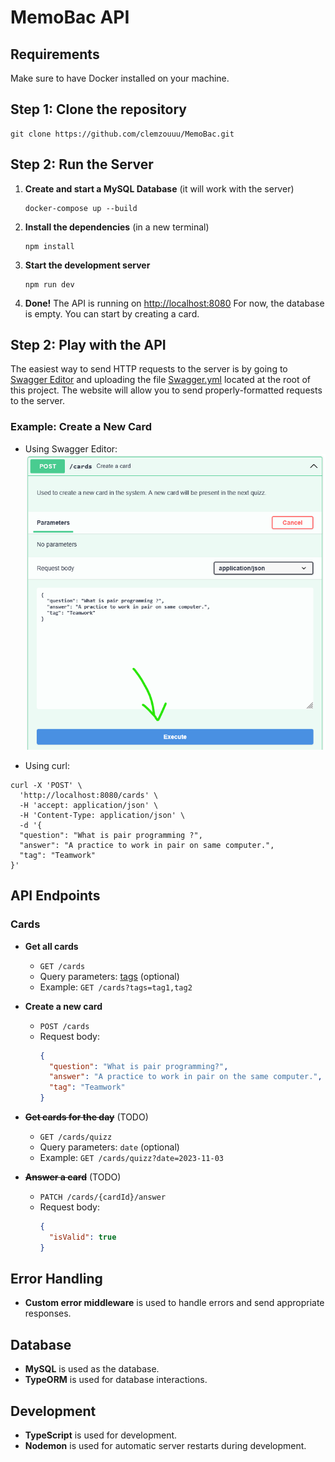 # MemoBac API

## Requirements
Make sure to have Docker installed on your machine.

## Step 1: Clone the repository
```shell
git clone https://github.com/clemzouuu/MemoBac.git
```

## Step 2: Run the Server

1. **Create and start a MySQL Database** (it will work with the server)
    ```shell
    docker-compose up --build
    ```

2. **Install the dependencies** (in a new terminal)
    ```shell
    npm install
    ```

3. **Start the development server**
    ```shell
    npm run dev
    ```

4. **Done!** The API is running on [http://localhost:8080](http://localhost:8080)
   For now, the database is empty. You can start by creating a card.

## Step 2: Play with the API

The easiest way to send HTTP requests to the server is by going to [Swagger Editor](https://editor.swagger.io/) and uploading the file [Swagger.yml](http://_vscodecontentref_/0) located at the root of this project.
The website will allow you to send properly-formatted requests to the server.

### Example: Create a New Card

- Using Swagger Editor:
![img.png](images/example_post_a_card.png)


- Using curl:
```shell
curl -X 'POST' \
  'http://localhost:8080/cards' \
  -H 'accept: application/json' \
  -H 'Content-Type: application/json' \
  -d '{
  "question": "What is pair programming ?",
  "answer": "A practice to work in pair on same computer.",
  "tag": "Teamwork"
}'
```

## API Endpoints

### Cards
- **Get all cards**
  - `GET /cards`
  - Query parameters: [tags](http://_vscodecontentref_/1) (optional)
  - Example: `GET /cards?tags=tag1,tag2`

- **Create a new card**
  - `POST /cards`
  - Request body:
    ```json
    {
      "question": "What is pair programming?",
      "answer": "A practice to work in pair on the same computer.",
      "tag": "Teamwork"
    }
    ```

- **~~Get cards for the day~~** (TODO)
  - `GET /cards/quizz`
  - Query parameters: `date` (optional)
  - Example: `GET /cards/quizz?date=2023-11-03`

- **~~Answer a card~~** (TODO)
  - `PATCH /cards/{cardId}/answer`
  - Request body:
    ```json
    {
      "isValid": true
    }
    ```



## Error Handling
- **Custom error middleware** is used to handle errors and send appropriate responses.

## Database
- **MySQL** is used as the database.
- **TypeORM** is used for database interactions.

## Development
- **TypeScript** is used for development.
- **Nodemon** is used for automatic server restarts during development.


